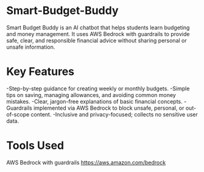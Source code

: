 # Smart-Budget-Buddy
Smart Budget Buddy is an AI chatbot that helps students learn budgeting and money management. It uses AWS Bedrock with guardrails to provide safe, clear, and responsible financial advice without sharing personal or unsafe information.
# Key Features
-Step-by-step guidance for creating weekly or monthly budgets.
-Simple tips on saving, managing allowances, and avoiding common money mistakes.
-Clear, jargon-free explanations of basic financial concepts.
-Guardrails implemented via AWS Bedrock to block unsafe, personal, or out-of-scope content.
-Inclusive and privacy-focused; collects no sensitive user data.
# Tools Used
AWS Bedrock with guardrails 
https://aws.amazon.com/bedrock
